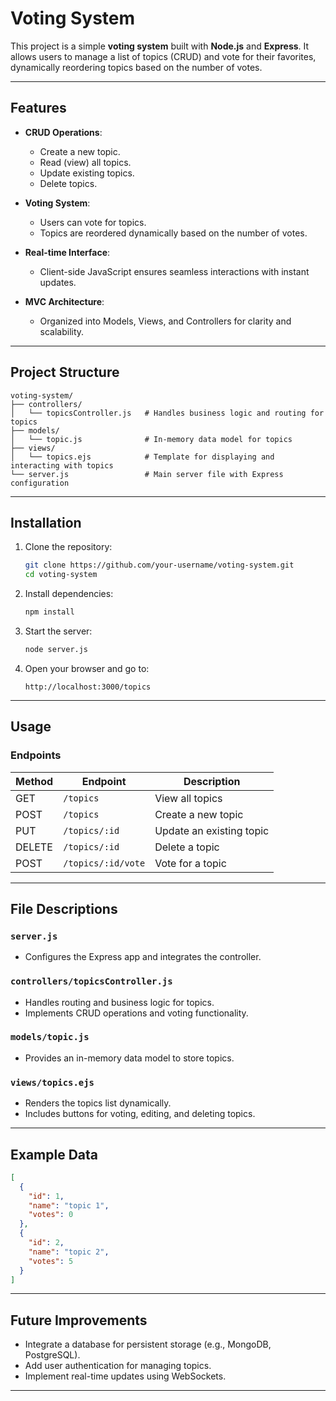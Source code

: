 # Voting System

This project is a simple **voting system** built with **Node.js** and **Express**. It allows users to manage a list of topics (CRUD) and vote for their favorites, dynamically reordering topics based on the number of votes.

---

## Features

- **CRUD Operations**:
  - Create a new topic.
  - Read (view) all topics.
  - Update existing topics.
  - Delete topics.

- **Voting System**:
  - Users can vote for topics.
  - Topics are reordered dynamically based on the number of votes.

- **Real-time Interface**:
  - Client-side JavaScript ensures seamless interactions with instant updates.

- **MVC Architecture**:
  - Organized into Models, Views, and Controllers for clarity and scalability.

---

## Project Structure

```plaintext
voting-system/
├── controllers/
│   └── topicsController.js   # Handles business logic and routing for topics
├── models/
│   └── topic.js              # In-memory data model for topics
├── views/
│   └── topics.ejs            # Template for displaying and interacting with topics
└── server.js                 # Main server file with Express configuration
```

---

## Installation

1. Clone the repository:
   ```bash
   git clone https://github.com/your-username/voting-system.git
   cd voting-system
   ```

2. Install dependencies:
   ```bash
   npm install
   ```

3. Start the server:
   ```bash
   node server.js
   ```

4. Open your browser and go to:
   ```
   http://localhost:3000/topics
   ```

---

## Usage

### Endpoints

| Method | Endpoint           | Description                 |
|--------|--------------------|-----------------------------|
| GET    | `/topics`          | View all topics            |
| POST   | `/topics`          | Create a new topic         |
| PUT    | `/topics/:id`      | Update an existing topic   |
| DELETE | `/topics/:id`      | Delete a topic             |
| POST   | `/topics/:id/vote` | Vote for a topic           |

---

## File Descriptions

### `server.js`
- Configures the Express app and integrates the controller.

### `controllers/topicsController.js`
- Handles routing and business logic for topics.
- Implements CRUD operations and voting functionality.

### `models/topic.js`
- Provides an in-memory data model to store topics.

### `views/topics.ejs`
- Renders the topics list dynamically.
- Includes buttons for voting, editing, and deleting topics.

---

## Example Data

```json
[
  {
    "id": 1,
    "name": "topic 1",
    "votes": 0
  },
  {
    "id": 2,
    "name": "topic 2",
    "votes": 5
  }
]
```

---

## Future Improvements

- Integrate a database for persistent storage (e.g., MongoDB, PostgreSQL).
- Add user authentication for managing topics.
- Implement real-time updates using WebSockets.

---
